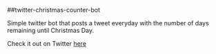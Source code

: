 ##twitter-christmas-counter-bot

Simple twitter bot that posts a tweet everyday with the number of days remaining until Christmas Day.

Check it out on Twitter [here](https://twitter.com/xmascounter25)